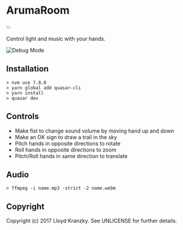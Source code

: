 ArumaRoom
=========

:boom:

Control light and music with your hands.

![Debug Mode](https://kranzky.github.io/assets/arumaroom.png)

Installation
------------

```
> nvm use 7.8.0
> yarn global add quasar-cli
> yarn install
> quasar dev
```

Controls
--------

* Make fist to change sound volume by moving hand up and down
* Make an OK sign to draw a trail in the sky
* Pitch hands in opposite directions to rotate
* Roll hands in opposite directions to zoom
* Pitch/Roll hands in same direction to translate

Audio
-----

```
> ffmpeg -i name.mp3 -strict -2 name.webm
```

Copyright
---------

Copyright (c) 2017 Lloyd Kranzky. See UNLICENSE for further details.
